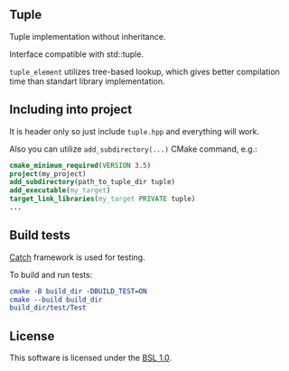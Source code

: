## Tuple

Tuple implementation without inheritance.

Interface compatible with std::tuple.

`tuple_element` utilizes tree-based lookup, which gives better compilation time than standart library implementation.

## Including into project

It is header only so just include `tuple.hpp` and everything will work.

Also you can utilize `add_subdirectory(...)` CMake command, e.g.:

```cmake
cmake_minimum_required(VERSION 3.5)
project(my_project)
add_subdirectory(path_to_tuple_dir tuple)
add_executable(my_target)
target_link_libraries(my_target PRIVATE tuple)
...
```

## Build tests

[Catch](https://github.com/catchorg/Catch2) framework is used for testing.

To build and run tests:

```cmake
cmake -B build_dir -DBUILD_TEST=ON
cmake --build build_dir
build_dir/test/Test
```

## License
This software is licensed under the [BSL 1.0](LICENSE.txt).